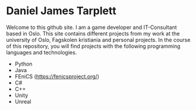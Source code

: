# Daniel James Tarplett
Welcome to this github site. I am a game developer and IT-Consultant based in Oslo. This site contains different projects from my work at the university of Oslo, Fagskolen kristiania and personal projects. In the course of this repository, you will find projects with the following programming languages and technologies.
- Python
- Java
- FEniCS (https://fenicsproject.org/)
- C#
- C++
- Unity
- Unreal
